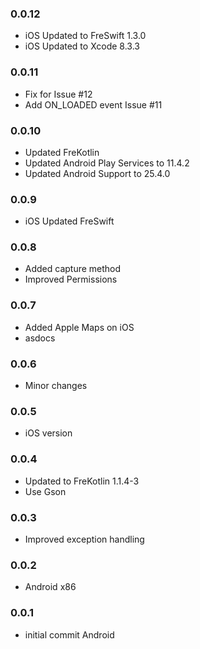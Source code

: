 ### 0.0.12
- iOS Updated to FreSwift 1.3.0
- iOS Updated to Xcode 8.3.3

### 0.0.11
- Fix for Issue #12
- Add ON_LOADED event Issue #11

### 0.0.10
- Updated FreKotlin
- Updated Android Play Services to 11.4.2
- Updated Android Support to 25.4.0

### 0.0.9
- iOS Updated FreSwift

### 0.0.8
- Added capture method
- Improved Permissions

### 0.0.7 
- Added Apple Maps on iOS
- asdocs

### 0.0.6 
- Minor changes

### 0.0.5 
- iOS version

### 0.0.4  
- Updated to FreKotlin 1.1.4-3
- Use Gson

### 0.0.3  
- Improved exception handling

### 0.0.2  
- Android x86

### 0.0.1  
- initial commit Android
